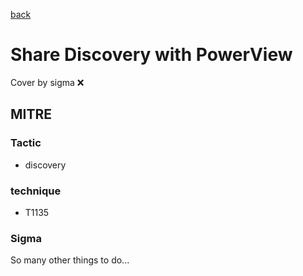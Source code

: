 [back](../index.md)
# Share Discovery with PowerView
Cover by sigma :x: 

## MITRE
### Tactic
  - discovery

### technique
  - T1135

### Sigma

 So many other things to do...